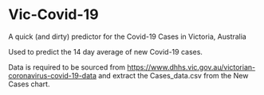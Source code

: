 # Vic-Covid-19

A quick (and dirty) predictor for the Covid-19 Cases in Victoria, Australia

Used to predict the 14 day average of new Covid-19 cases.

Data is required to be sourced from https://www.dhhs.vic.gov.au/victorian-coronavirus-covid-19-data and extract the Cases_data.csv from the New Cases chart.
